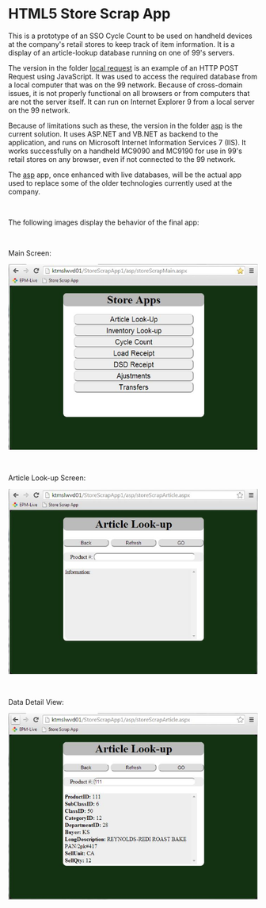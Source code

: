 HTML5 Store Scrap App
=====================

This is a prototype of an SSO Cycle Count to be used on handheld devices at the company's retail stores to keep track of item information. It is a display of an article-lookup database running on one of 99's servers.

The version in the folder [local request](https://github.com/rishikapadia/99-Internship/tree/master/HTML5%20Store%20Scrap%20App/local%20request) is an example of an HTTP POST Request using JavaScript. It was used to access the required database from a local computer that was on the 99 network. Because of cross-domain issues, it is not properly functional on all browsers or from computers that are not the server itself. It can run on Internet Explorer 9 from a local server on the 99 network.

Because of limitations such as these, the version in the folder [asp](https://github.com/rishikapadia/99-Internship/tree/master/HTML5%20Store%20Scrap%20App/asp) is the current solution. It uses ASP.NET and VB.NET as backend to the application, and runs on Microsoft Internet Information Services 7 (IIS). It works successfully on a handheld MC9090 and MC9190 for use in 99's retail stores on any browser, even if not connected to the 99 network.

The [asp](https://github.com/rishikapadia/99-Internship/tree/master/HTML5%20Store%20Scrap%20App/asp) app, once enhanced with live databases, will be the actual app used to replace some of the older technologies currently used at the company.

<br>

The following images display the behavior of the final app:

<br>

Main Screen:

<center>

![Image of Main Screen](https://github.com/rishikapadia/99-Internship/blob/master/HTML5%20Store%20Scrap%20App/StoreScrapApp%20Pics/pic-1-main.JPG)

</center>

<br>

Article Look-up Screen:

<center>

![Image of Article Look-up Screen](https://github.com/rishikapadia/99-Internship/blob/master/HTML5%20Store%20Scrap%20App/StoreScrapApp%20Pics/pic-2-article.JPG)

</center>

<br>

Data Detail View:

<center>

![Image of Data Detail Pull](https://github.com/rishikapadia/99-Internship/blob/master/HTML5%20Store%20Scrap%20App/StoreScrapApp%20Pics/pic-3-data.JPG)

</center>

